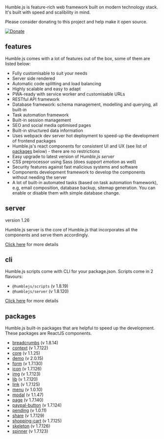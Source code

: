 Humble.js is feature-rich web framework built on modern technology stack. It's built with speed and scalibility in mind.

Please consider donating to this project and help make it open source.

[![Donate](https://gdl.muflihun.com/donate.png?v2)](https://www.paypal.me/zuhd/100)

## features

Humble.js comes with a lot of features out of the box, some of them are listed below:

* Fully customisable to suit your needs
* Server side rendered
* Automatic code splitting and load balancing
* Highly scalable and easy to adapt
* PWA-ready with service worker and customisable URLs
* RESTful API framework
* Database framework: schema management, modelling and querying, all built-in
* Task automation framework
* Built-in session management
* SEO and social media optimised pages
* Built-in structured data information
* Uses webpack dev server hot deployment to speed-up the development of frontend packages
* Humble.js's react components for consistent UI and UX (see list of [packages](/#packages) below) - there are no restrictions
* Easy upgrade to latest version of _Humble.js server_
* CSS preprocessor using Sass (does support _emotion_ as well)
* Security features against fast malicious systems and software
* Components development framework to develop the components without needing the server
* A lot of built-in automated tasks (based on task automation framework), e.g, email composition, database backup, sitemap generation. You can enable or disable them with simple database change.

## server

version 1.26

Humble.js server is the core of Humble.js that incorporates all the components and serve them accordingly.

[Click here](/server) for more details

## cli

Humble.js scripts come with CLI for your package.json. Scripts come in 2 flavours:

* `@humblejs/scripts` (v 1.8.19)
* `@humblejs/server` (v 1.8.120)

[Click here](/cli) for more details

## packages

Humble.js built-in packages that are helpful to speed up the development. These packages are ReactJS components.


 * [breadcrumbs](/pkg/breadcrumbs) (v 1.8.14)
 * [context](/pkg/context) (v 1.7.122)
 * [core](/pkg/core) (v 1.1.25)
 * [demo](/pkg/demo) (v 2.0.15)
 * [form](/pkg/form) (v 1.7.130)
 * [icon](/pkg/icon) (v 1.7.126)
 * [img](/pkg/img) (v 1.7.123)
 * [lib](/pkg/lib) (v 1.7.120)
 * [link](/pkg/link) (v 1.7.125)
 * [menu](/pkg/menu) (v 1.0.10)
 * [modal](/pkg/modal) (v 1.1.47)
 * [page](/pkg/page) (v 1.7.140)
 * [paypal-button](/pkg/paypal-button) (v 1.7.124)
 * [pending](/pkg/pending) (v 1.0.11)
 * [share](/pkg/share) (v 1.7.129)
 * [shopping-cart](/pkg/shopping-cart) (v 1.7.125)
 * [skeleton](/pkg/skeleton) (v 1.7.126)
 * [spinner](/pkg/spinner) (v 1.7.123)
